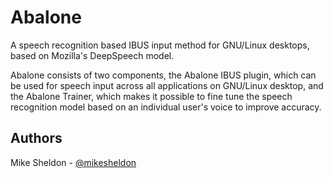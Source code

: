 # Abalone

A speech recognition based IBUS input method for GNU/Linux desktops, based on Mozilla's DeepSpeech model.

Abalone consists of two components, the Abalone IBUS plugin, which can be used for speech input across all applications on GNU/Linux desktop, and the Abalone Trainer, which makes it possible to fine tune the speech recognition model based on an individual user's voice to improve accuracy.

## Authors

Mike Sheldon - [@mikesheldon](https://twitter.com/mikesheldon)
